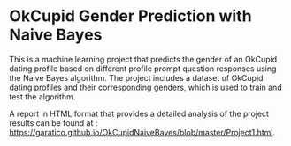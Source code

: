 # OkCupid Gender Prediction with Naive Bayes

This is a machine learning project that predicts the gender of an OkCupid dating profile based on different profile prompt question responses 
using the Naive Bayes algorithm. The project includes a dataset of OkCupid dating profiles and their corresponding genders, which is used to train and test the algorithm.

A report in HTML format that provides a detailed analysis of the project results can be found at :
https://garatico.github.io/OkCupidNaiveBayes/blob/master/Project1.html.






